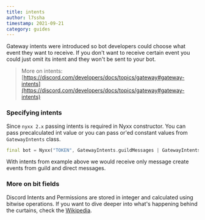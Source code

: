 ```yaml
---
title: intents
author: l7ssha
timestamp: 2021-09-21
category: guides
---
```


Gateway intents were introduced so bot developers could choose what event they want to receive. If you don't want
to receive certain event you could just omit its intent and they won't be sent to your bot.

> More on intents: [https://discord.com/developers/docs/topics/gateway#gateway-intents](https://discord.com/developers/docs/topics/gateway#gateway-intents)

### Specifying intents

Since `nyxx 2.x` passing intents is required in Nyxx constructor. You can pass precalculated int value or you can pass
or'ed constant values from `GatewayIntents` class.

```dart
final bot = Nyxx("TOKEN", GatewayIntents.guildMessages | GatewayIntents.directMessages);
```

With intents from example above we would receive only message create events from guild and direct messages.

### More on bit fields

Discord Intents and Permissions are stored in integer and calculated using bitwise operations. 
If you want to dive deeper into what's happening behind the curtains, check the [Wikipedia](https://en.wikipedia.org/wiki/Bit_field).
